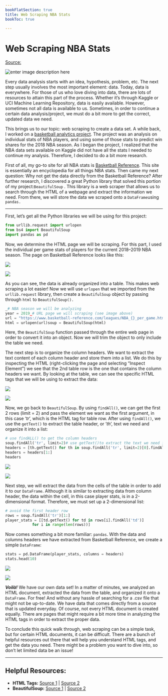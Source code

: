 ```yaml
---
bookFlatSection: true
title: Web Scraping NBA Stats
bookToc: true

---
```

Web Scraping NBA Stats
===
[Source:](https://towardsdatascience.com/web-scraping-nba-stats-4b4f8c525994)

![enter image description here](https://miro.medium.com/max/3543/0*PXjAd7v7y5LOwZrE)

Every data analysis starts with an idea, hypothesis, problem, etc. The next step usually involves the most important element: data. Today, data is everywhere. For those of us who love diving into data, there are lots of resources to attain this part of the process. Whether it’s through Kaggle or UCI Machine Learning Repository, data is easily available. However, sometimes not all data is available to us. Sometimes, in order to continue a certain data analysis/project, we must do a bit more to get the correct, updated data we need.

This brings us to our topic: web scraping to create a data set. A while back, I worked on a  [basketball analytics project](https://towardsdatascience.com/basketball-analytics-predicting-win-shares-7c155651e7cc). The project was an analysis on individual stats of NBA players, and using some of those stats to predict win shares for the 2018 NBA season. As I began the project, I realized that the NBA data sets available on Kaggle did not have all the stats I needed to continue my analysis. Therefore, I decided to do a bit more research.

First of all, my go-to site for all NBA stats is  [Basketball Reference](https://www.basketball-reference.com/). This site is essentially an encyclopedia for all things NBA stats. Then came my next question: Why not get the data directly from the Basketball Reference? After further research, I discovered a great Python library that solved this portion of my project:`BeautifulSoup`  . This library is a web scraper that allows us to search through the HTML of a webpage and extract the information we need. From there, we will store the data we scraped onto a  `DataFrame`using  `pandas.`

----------

First, let’s get all the Python libraries we will be using for this project:
```py
from urllib.request import urlopen
from bs4 import BeautifulSoup
import pandas as pd
``` 
Now, we determine the HTML page we will be scraping. For this part, I used the individual per game stats of players for the current 2018–2019 NBA season. The page on Basketball Reference looks like this:

![](https://miro.medium.com/max/30/1*f4KVU4EOt0CA3wdIkDdEoQ.png?q=20)

![](https://miro.medium.com/max/1017/1*f4KVU4EOt0CA3wdIkDdEoQ.png)

As you can see, the data is already organized into a table. This makes web scraping a lot easier! Now we will use  `urlopen`  that we imported from the  `urllib.request`  library, then create a  `BeautifulSoup`  object by passing through  `html`  to  `BeautifulSoup().`

```py
_# NBA season we will be analyzing  
year = 2019_# URL page we will scraping (see image above)  
url = "https://www.basketball-reference.com/leagues/NBA_{}_per_game.html".format(year)_# this is the HTML from the given URL_  
html = urlopen(url)soup = BeautifulSoup(html)
```
Here, the  `BeautifulSoup`  function passed through the entire web page in order to convert it into an object. Now we will trim the object to only include the table we need.

The next step is to organize the column headers. We want to extract the text content of each column header and store them into a list. We do this by inspecting the HTML (right-clicking the page and selecting “Inspect Element”) we see that the 2nd table row is the one that contains the column headers we want. By looking at the table, we can see the specific HTML tags that we will be using to extract the data:

![](https://miro.medium.com/max/30/1*oEs1ndC166H-zy6Vt5Kh6Q.png?q=20)

![](https://miro.medium.com/max/1018/1*oEs1ndC166H-zy6Vt5Kh6Q.png)

Now, we go back to  `BeautifulSoup`. By using  `findAll()`, we can get the first 2 rows (limit = 2) and pass the element we want as the first argument, in this case ‘_tr_’, which is the HTML tag for table row. After using  `findAll()`, we use the  `getText()`  to extract the table header, or ‘_th_’, text we need and organize it into a list:
```py
# use findALL() to get the column headers  
soup.findAll('tr', limit=2)# use getText()to extract the text we need into a list  
headers = [th.getText() for th in soup.findAll('tr', limit=2)[0].findAll('th')]# exclude the first column as we will not need the ranking order from Basketball Reference for the analysis  
headers = headers[1:]  
headers
```
![](https://miro.medium.com/max/6/1*Bu6sTlS40pN2PzDuHXzFIQ.png?q=20)

![](https://miro.medium.com/max/93/1*Bu6sTlS40pN2PzDuHXzFIQ.png)

Next step, we will extract the data from the cells of the table in order to add it to our  `DataFrame`. Although it is similar to extracting data from column header, the data within the cell, in this case player stats, is in a 2-dimensional format. Therefore, we must set up a 2-dimensional list:
```py
# avoid the first header row  
rows = soup.findAll('tr')[1:]  
player_stats = [[td.getText() for td in rows[i].findAll('td')]  
            for i in range(len(rows))]
```
Now comes something a bit more familiar:  `pandas`. With the data and columns headers we have extracted from Basketball Reference, we create a simple  `DataFrame`:
```py
stats = pd.DataFrame(player_stats, columns = headers)  
stats.head(10)
```
![](https://miro.medium.com/max/30/1*bCOIscuqGQHUIh7jn0StHA.png?q=20)

![](https://miro.medium.com/max/898/1*bCOIscuqGQHUIh7jn0StHA.png)

**_Voilà!_** We have our own data set! In a matter of minutes, we analyzed an HTML document, extracted the data from the table, and organized it onto a  `DataFrame`. For free! And without any hassle of searching for a .csv file that might not be up-to-date. We have data that comes directly from a source that is updated everyday. Of course, not every HTML document is created equally. There are pages that might require a bit more time in analyzing the HTML tags in order to extract the proper data.

To conclude this quick walk through, web scraping can be a simple task, but for certain HTML documents, it can be difficult. There are a bunch of helpful resources out there that will help you understand HTML tags, and get the data you need. There might be a problem you want to dive into, so don’t let limited data be an issue!

----------

## Helpful Resources:

-   **HTML Tags:**  [Source 1](https://html.com/tags/)  |  [Source 2](https://www.w3schools.com/tags/)
-   **BeautifulSoup:**  [Source 1](https://medium.freecodecamp.org/how-to-scrape-websites-with-python-and-beautifulsoup-5946935d93fe)  |  [Source 2](https://www.crummy.com/software/BeautifulSoup/bs4/doc/)
<!--stackedit_data:
eyJoaXN0b3J5IjpbLTEyMTE2OTcyNzAsLTMwODIzNjQyOV19
-->